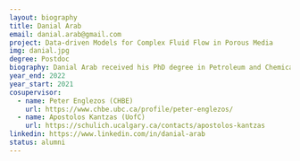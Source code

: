 ```yaml
---
layout: biography
title: Danial Arab
email: danial.arab@gmail.com
project: Data-driven Models for Complex Fluid Flow in Porous Media
img: danial.jpg
degree: Postdoc
biography: Danial Arab received his PhD degree in Petroleum and Chemical Engineering from University of Calgary in April 2021. Danial received various prestigious awards including University of Calgary - Chemical and Petroleum Engineering Graduate Excellence Award for the four successive years (2017 – 2020) and the Mitacs Global Link Research Award. Currently, Danial is working as an industrial postdoctoral fellow under the co-supervision of Professor Peter Englezos (The University of British Columbia) and Professor Apostolos Kantzas (University of Calgary). Danial is developing data-driven models for complex fluid flow in porous media. His research interests include application of nanoparticles to tune fluid flow in porous media and enhanced oil recovery. Danial was national soccer player, goalkeeper, with more than nine years of professional experience.
year_end: 2022
year_start: 2021
cosupervisor: 
  - name: Peter Englezos (CHBE)
    url: https://www.chbe.ubc.ca/profile/peter-englezos/
  - name: Apostolos Kantzas (UofC)
    url: https://schulich.ucalgary.ca/contacts/apostolos-kantzas
linkedin: https://www.linkedin.com/in/danial-arab
status: alumni
---
```

